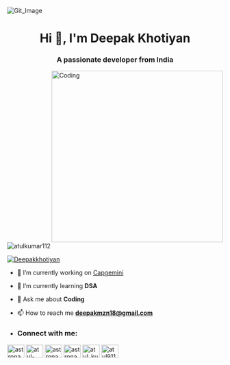 ![Git_Image](https://github.com/Deepakkhotiyan/Deepakkhotiyan/assets/87259147/48b4f9a9-c025-4fe0-8207-a2c7ae1a9eef)
<h1 align="center">Hi 👋, I'm Deepak Khotiyan</h1>
<h3 align="center">A passionate developer from India</h3>
<img align="right" alt="Coding" width="400" src="https://cdn.dribbble.com/users/1162077/screenshots/3848914/programmer.gif">

<p align="left"> <img src="https://komarev.com/ghpvc/?username=atulkumar112&label=Profile%20views&color=0e75b6&style=flat" alt="atulkumar112" /> </p>

<p align="left"> <a href="https://github.com/ryo-ma/github-profile-trophy"><img src="https://github-profile-trophy.vercel.app/?username=Deepakkhotiyan" alt="Deepakkhotiyan" /></a> </p>

<!--<p align="left"> <a href="https://twitter.com/astronautatul" target="blank"><img src="https://img.shields.io/twitter/follow/astronautatul?logo=twitter&style=for-the-badge" alt="astronautatul" /></a> </p>

<!--
**Deepakkhotiyan/Deepakkhotiyan** is a ✨ _special_ ✨ repository because its `README.md` (this file) appears on your GitHub profile.
![Git_Image](https://github.com/Deepakkhotiyan/Deepakkhotiyan/assets/87259147/48b4f9a9-c025-4fe0-8207-a2c7ae1a9eef)

Here are some ideas to get you started:


- 🔭 I’m currently working on ...
- 🌱 I’m currently learning ...
- 👯 I’m looking to collaborate on ...
- 🤔 I’m looking for help with ...
- 💬 Ask me about ...
- 📫 How to reach me: ...
- 😄 Pronouns: ...
- ⚡ Fun fact: ...
-->
- 🔭 I’m currently working on [Capgemini](https://www.capgemini.com/)

- 🌱 I’m currently learning **DSA**

- 💬 Ask me about **Coding**

- 📫 How to reach me **deepakmzn18@gmail.com**

- <h3 align="left">Connect with me:</h3>
<p align="left">
<a href="https://twitter.com/astronautatul" target="blank"><img align="center" src="https://raw.githubusercontent.com/rahuldkjain/github-profile-readme-generator/master/src/images/icons/Social/twitter.svg" alt="astronautatul" height="30" width="40" /></a>
<a href="https://www.linkedin.com/in/deepak-khotiyan-398016215/" target="blank"><img align="center" src="https://raw.githubusercontent.com/rahuldkjain/github-profile-readme-generator/master/src/images/icons/Social/linked-in-alt.svg" alt="atul-kumar-saini-40a5601b5" height="30" width="40" /></a>
<a href="https://fb.com/astronautatul" target="blank"><img align="center" src="https://raw.githubusercontent.com/rahuldkjain/github-profile-readme-generator/master/src/images/icons/Social/facebook.svg" alt="astronautatul" height="30" width="40" /></a>
<a href="https://instagram.com/astronautatul" target="blank"><img align="center" src="https://raw.githubusercontent.com/rahuldkjain/github-profile-readme-generator/master/src/images/icons/Social/instagram.svg" alt="astronautatul" height="30" width="40" /></a>
<a href="https://www.hackerrank.com/deepakmzn18?hr_r=1" target="blank"><img align="center" src="https://raw.githubusercontent.com/rahuldkjain/github-profile-readme-generator/master/src/images/icons/Social/hackerrank.svg" alt="atul_kumar112000" height="30" width="40" /></a>
<a href="https://leetcode.com/Deepak_Khotiyan/" target="blank"><img align="center" src="https://raw.githubusercontent.com/rahuldkjain/github-profile-readme-generator/master/src/images/icons/Social/leet-code.svg" alt="atul9119" height="30" width="40" /></a>

<!--<a href="https://auth.geeksforgeeks.org/user/atulkumar112000" target="blank"><img align="center" src="https://raw.githubusercontent.com/rahuldkjain/github-profile-readme-generator/master/src/images/icons/Social/geeks-for-geeks.svg" alt="atulkumar112000" height="30" width="40" /></a>
</p> -->
